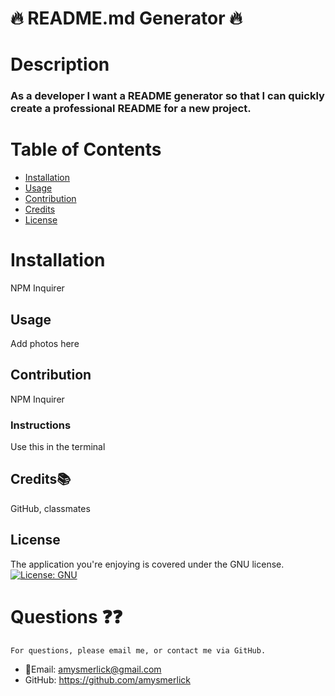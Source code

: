 
  # 🔥 README.md Generator 🔥
  # Description
  ### As a developer I want a README generator so that I can quickly create a professional README for a new project.
  # Table of Contents
  * [Installation](#installation)
  * [Usage](#usage)
  * [Contribution](#contributors)
  * [Credits](#credits)
  * [License](#license)
  
  # Installation
  NPM Inquirer
  ## Usage
  Add photos here
  ## Contribution
  NPM Inquirer
  ### Instructions
  Use this in the terminal
  ## Credits📚
  GitHub, classmates
  ## License
  The application you're enjoying is covered under the GNU license.
  [![License: GNU](https://img.shields.io/badge/License-GNU-yellow.svg)](https://choosealicense.com/licenses/lgpl-3.0/#)
  # Questions ❓❓
    For questions, please email me, or contact me via GitHub.
  * 📧Email: amysmerlick@gmail.com 
  * GitHub: https://github.com/amysmerlick